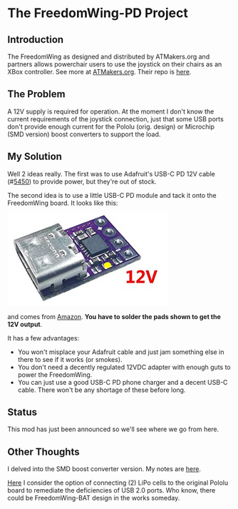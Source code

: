 # The FreedomWing-PD Project	

## Introduction

The FreedomWing as designed and distributed by ATMakers.org and partners allows powerchair users to use the joystick on their chairs as an XBox controller. See more at [ATMakers.org](http://atmakers.org/freedomwing-build/). Their repo is [here](https://github.com/ATMakersOrg/FreedomWing/).

## The Problem

A 12V supply is required for operation. At the moment I don't know the current requirements of the joystick connection, just that some USB ports don't provide enough current for the Pololu (orig. design) or Microchip (SMD version) boost converters to support the load.

## My Solution

Well 2 ideas really. The first was to use Adafruit's USB-C PD 12V cable (#[5450](https://www.adafruit.com/product/5450)) to provide power, but they're out of stock.

The second idea is to use a little USB-C PD module and tack it onto the FreedomWing board. It looks like this: 

![12VPD](img/USB-C-PD-12.png)

and comes from [Amazon](https://smile.amazon.com/gp/product/B08LDJBN8P). **You have to solder the pads shown to get the 12V output**.

It has a few advantages:

* You won't misplace your Adafruit cable and just jam something else in there to see if it works (or smokes).
* You don't need a decently regulated 12VDC adapter with enough guts to power the FreedomWing.
* You can just use a good USB-C PD phone charger and a decent USB-C cable. There won't be any shortage of these before long.

## Status

This mod has just been announced so we'll see where we go from here.

## Other Thoughts

I delved into the SMD boost converter version. My notes are [here](other/FreedomWing-SMD_Notes.md).

[Here](other/BatteryOperation.md) I consider the option of connecting (2) LiPo cells to the original Pololu board to remediate the deficiencies of USB 2.0 ports. Who know, there could be FreedomWing-BAT design in the works someday.